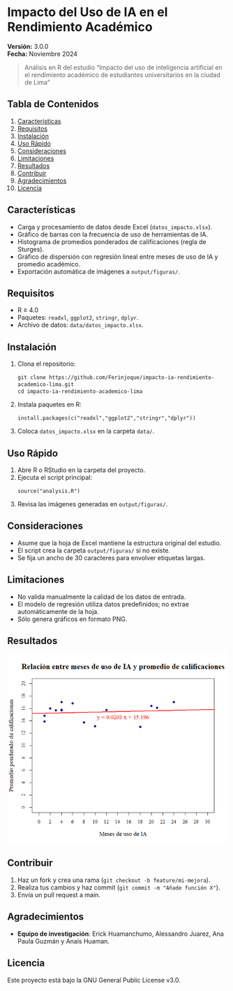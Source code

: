 # Impacto del Uso de IA en el Rendimiento Académico

**Versión:** 3.0.0  
**Fecha:** Noviembre 2024

> Análisis en R del estudio “Impacto del uso de inteligencia artificial en el rendimiento académico de estudiantes universitarios en la ciudad de Lima”

## Tabla de Contenidos
1. [Características](#características)  
2. [Requisitos](#requisitos)  
3. [Instalación](#instalación)  
4. [Uso Rápido](#uso-rápido)  
5. [Consideraciones](#consideraciones)  
6. [Limitaciones](#limitaciones)  
7. [Resultados](#resultados)  
8. [Contribuir](#contribuir)  
9. [Agradecimientos](#agradecimientos)  
10. [Licencia](#licencia)  

## Características
- Carga y procesamiento de datos desde Excel (`datos_impacto.xlsx`).  
- Gráfico de barras con la frecuencia de uso de herramientas de IA.  
- Histograma de promedios ponderados de calificaciones (regla de Sturges).  
- Gráfico de dispersión con regresión lineal entre meses de uso de IA y promedio académico.  
- Exportación automática de imágenes a `output/figuras/`.  

## Requisitos
- R ≥ 4.0  
- Paquetes: `readxl`, `ggplot2`, `stringr`, `dplyr`.  
- Archivo de datos: `data/datos_impacto.xlsx`.  

## Instalación
1. Clona el repositorio:  
   ```
   git clone https://github.com/Ferinjoque/impacto-ia-rendimiento-academico-lima.git
   cd impacto-ia-rendimiento-academico-lima
   ```
2. Instala paquetes en R:
   ```
   install.packages(c("readxl","ggplot2","stringr","dplyr"))
   ```
3. Coloca `datos_impacto.xlsx` en la carpeta `data/`.

## Uso Rápido
1. Abre R o RStudio en la carpeta del proyecto.
2. Ejecuta el script principal:
   ```
   source("analysis.R")
   ```
3. Revisa las imágenes generadas en `output/figuras/`.

## Consideraciones
- Asume que la hoja de Excel mantiene la estructura original del estudio.
- El script crea la carpeta `output/figuras/` si no existe.
- Se fija un ancho de 30 caracteres para envolver etiquetas largas.

## Limitaciones
- No valida manualmente la calidad de los datos de entrada.
- El modelo de regresión utiliza datos predefinidos; no extrae automáticamente de la hoja.
- Sólo genera gráficos en formato PNG.

## Resultados
![Regresión Lineal](output/figuras/regresion_lineal.png)

## Contribuir
1. Haz un fork y crea una rama (`git checkout -b feature/mi-mejora`).
2. Realiza tus cambios y haz commit (`git commit -m "Añade función X"`).
3. Envía un pull request a main.

## Agradecimientos
- **Equipo de investigación**: Erick Huamanchumo, Alessandro Juarez, Ana Paula Guzmán y Anaís Huaman.

## Licencia
Este proyecto está bajo la GNU General Public License v3.0.
